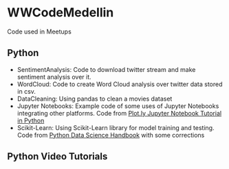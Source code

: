 # WWCodeMedellin
Code used in Meetups

## Python

* SentimentAnalysis: Code to download twitter stream and make sentiment analysis over it.
* WordCloud: Code to create Word Cloud analysis over twitter data stored in csv.
* DataCleaning: Using pandas to clean a movies dataset
* Jupyter Notebooks: Example code of some uses of Jupyter Notebooks integrating other platforms. Code from [Plot.ly Jupyter Notebook Tutorial in Python](https://plot.ly/python/ipython-notebook-tutorial/#getting-started)
* Scikit-Learn: Using Scikit-Learn library for model training and testing. Code from [Python Data Science Handbook](https://github.com/jakevdp/PythonDataScienceHandbook/blob/master/notebooks/05.02-Introducing-Scikit-Learn.ipynb) with some corrections

## Python Video Tutorials
